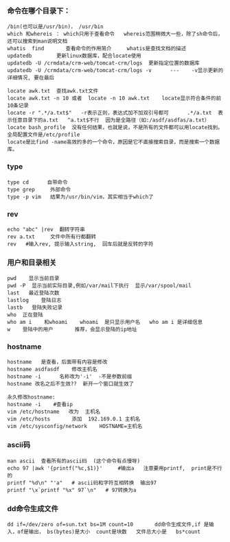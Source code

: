 ###  命令在哪个目录下：  

    /bin(也可以是/usr/bin)， /usr/bin
    which 和whereis ： which只用于查看命令   whereis范围稍微大一些，除了sh命令后，还可以搜索到man说明文档
    whatis  find       查看命令的作用简介     whatis是查找文档的描述
    updatedb        更新linux数据库，配合locate使用
    updatedb -U /crmdata/crm-web/tomcat-crm/logs  更新指定位置的数据库
    updatedb -U /crmdata/crm-web/tomcat-crm/logs -v      ---    -v显示更新的详细情况, 要在最后

    locate awk.txt  查找awk.txt文件
    locate awk.txt -n 10 或者  locate -n 10 awk.txt    locate显示符合条件的前10条记录
    locate -r ".*/a.txt$"   -r表示正则，表达式加不加双引号都可      .*/a.txt  表示任意目录下的a.txt   ^a.txt$不行  因为是全路径（如:/asdf/asdfas/a.txt）
    locate bash_profile  没有任何结果，也就是说，不是所有的文件都可以用locate找到。      全局配置文件是/etc/profile
    locate是比find -name高效的多的一个命令，原因是它不直接搜索目录，而是搜索一个数据库。

###  type  

    type cd      自带命令
    type grep     外部命令
    type -p vim   结果为/usr/bin/vim，其实相当于which了

###  rev  

    echo "abc" |rev  翻转字符串
    rev a.txt     文件中所有行都翻转
    rev   #输入rev, 提示输入string,  回车后就是反转的字符

###  用户和目录相关   

    pwd    显示当前目录
    pwd -P  显示当前实际目录,例如/var/mail下执行  显示/var/spool/mail
    last   最近登陆次数
    lastlog    登陆日志
    lastb   登陆失败记录
    who  正在登陆
    who am i    和whoami    whoami  是只显示用户名   who am i 是详细信息
    w    登陆中的用户       推荐，会显示登陆的ip地址

###  hostname  

    hostname   是查看，后面带有内容是修改
    hostname asdfasdf    修改主机名
    hostname -i      名称改为'-i'  -不是参数前缀
    hostname 改名之后不生效??  新开一个窗口就生效了

    永久修改hostname:
    hostname -i    #查看ip
    vim /etc/hostname   改为  主机名
    vim /etc/hosts       添加  192.169.0.1 主机名
    vim /etc/sysconfig/network    HOSTNAME=主机名

###   ascii码  
    man ascii  查看所有的ascii码  (这个命令有点慢呀)
    echo 97 |awk '{printf("%c,$1)}'     #输出a   注意要用printf,  print是不行的
    printf "%d\n" "'a"   # ascii码和字符互相转换  输出97
    printf "\x`printf "%x" 97`\n"   # 97转换为a


### dd命令生成文件  

    dd if=/dev/zero of=sun.txt bs=1M count=10       dd命令生成文件,if 是输入，of是输出， bs(bytes)是大小  count是块数   文件总大小是   bs*count
